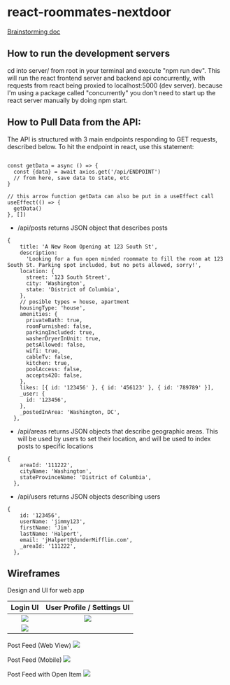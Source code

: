 # react-roommates-nextdoor

[Brainstorming doc](https://docs.google.com/document/d/1K3vOfS0cWp-fCUPLk7bPFyV6mG-FZxe4IdsRv_nAPJA/edit?usp=sharing)

## How to run the development servers
cd into server/ from root in your terminal and execute "npm run dev". This will run the react frontend server and backend api concurrently, with requests from react being proxied to localhost:5000 (dev server). because I'm using a package called "concurrently" you don't need to start up the react server manually by doing npm start.

## How to Pull Data from the API:

The API is structured with 3 main endpoints responding to GET requests, described below. To hit the endpoint in react, use this statement:
```

const getData = async () => {
  const {data} = await axios.get('/api/ENDPOINT') 
  // from here, save data to state, etc
}

// this arrow function getData can also be put in a useEffect call
useEffect(() => {
  getData()
}, [])

```
* /api/posts returns JSON object that describes posts
```
{
    title: 'A New Room Opening at 123 South St',
    description:
      'Looking for a fun open minded roommate to fill the room at 123 South St. Parking spot included, but no pets allowed, sorry!',
    location: {
      street: '123 South Street',
      city: 'Washington',
      state: 'District of Columbia',
    },
    // posible types = house, apartment
    housingType: 'house',
    amenities: {
      privateBath: true,
      roomFurnished: false,
      parkingIncluded: true,
      washerDryerInUnit: true,
      petsAllowed: false,
      wifi: true,
      cableTv: false,
      kitchen: true,
      poolAccess: false,
      accepts420: false,
    },
    likes: [{ id: '123456' }, { id: '456123' }, { id: '789789' }],
    _user: {
      id: '123456',
    },
    _postedInArea: 'Washington, DC',
  },
```
* /api/areas returns JSON objects that describe geographic areas. This will be used by users to set their location, and will be used to index posts to specific locations
```
{
    areaId: '111222',
    cityName: 'Washington',
    stateProvinceName: 'District of Columbia',
  },
```
* /api/users returns JSON objects describing users
```
{
    id: '123456',
    userName: 'jimmy123',
    firstName: 'Jim',
    lastName: 'Halpert',
    email: 'jHalpert@dunderMifflin.com',
    _areaId: '111222',
  },
```

## Wireframes 

Design and UI for web app

Login UI             |  User Profile / Settings UI
:-------------------------:|:-------------------------:
![](https://i.imgur.com/LHZl3QB.png)  |  ![](https://i.imgur.com/be3M0uO.png)
| ![](https://i.imgur.com/amQgdWh.png) 

Post Feed (Web View)
![](https://imgur.com/ovRuLZM.png)

Post Feed (Mobile)
![](https://imgur.com/vnJLdFt.png)

Post Feed with Open Item
![](https://imgur.com/Ht1M3ER.png)
